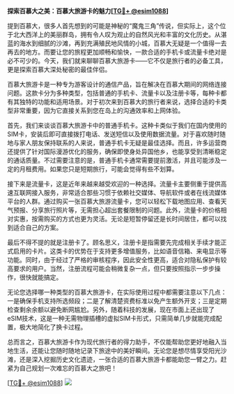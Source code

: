 **探索百慕大之美：百慕大旅游卡的魅力[[TG💪+ @esim1088](https://t.me/s/esim1088)]**

提到百慕大，很多人首先想到的可能是神秘的“魔鬼三角”传说，但实际上，这个位于北大西洋上的美丽群岛，拥有令人叹为观止的自然风光和丰富的文化历史。从湛蓝的海水到细腻的沙滩，再到充满殖民地风情的小城，百慕大无疑是一个值得一去再去的地方。而要让您的旅程更加顺畅和愉快，一款合适的手机卡或流量卡绝对是必不可少的。今天，我们就来聊聊百慕大旅游卡——它不仅是旅行者的必备工具，更是探索百慕大深处秘密的最佳伴侣。

百慕大旅游卡是一种专为游客设计的通信产品，旨在解决在百慕大期间的网络连接问题。这款卡分为多种类型，包括普通的手机卡、流量卡以及注册卡等，每种卡都有其独特的功能和适用场景。对于初次来到百慕大的旅行者来说，选择合适的卡类型非常重要，因为它直接关系到您在岛上的沟通效率和上网体验。

首先，我们来谈谈百慕大旅游卡中的普通手机卡。这种卡类似于我们在国内使用的SIM卡，安装后即可直接拨打电话、发送短信以及使用数据流量。对于喜欢随时随地与家人朋友保持联系的人来说，普通手机卡无疑是最佳选择。而且，许多运营商还提供了针对国际漫游优化的服务，确保即使身处异国他乡，也能享受到清晰稳定的通话质量。不过需要注意的是，普通手机卡通常需要提前激活，并且可能涉及一定的月租费用。如果您只是短期旅行，可能会觉得有些不划算。

接下来是流量卡，这是近年来越来越受欢迎的一种选择。流量卡主要侧重于提供高速互联网接入服务，非常适合那些习惯于依赖社交媒体、导航软件或者在线流媒体平台的人群。通过购买一张百慕大旅游流量卡，您可以轻松下载地图应用、查看天气预报、分享旅行照片等，无需担心超出套餐限制的问题。此外，流量卡的价格相对实惠，按需购买的方式也更为灵活。无论是短暂停留还是长时间居住，都可以找到适合自己的方案。

最后不得不提的就是注册卡了。顾名思义，注册卡是指需要先完成相关手续才能正式启用的卡片。这类卡的优势在于支持更多增值服务，比如语音信箱、来电显示等功能。同时，由于经过了严格的审核程序，因此安全性更高，适合对隐私保护有较高要求的用户。当然，注册流程可能会稍微复杂一点，但只要按照指示一步步操作，很快就能搞定。

无论您选择哪一种类型的百慕大旅游卡，在实际使用过程中都需要注意以下几点：一是确保手机支持所选频段；二是了解清楚资费标准以免产生额外开支；三是定期检查剩余余额以避免断网尴尬。另外，随着科技的发展，现在市面上还出现了eSIM技术，这是一种无需物理插槽的虚拟SIM卡形式，只需简单几步就能完成配置，极大地简化了换卡过程。

总而言之，百慕大旅游卡作为现代旅行者的得力助手，不仅能帮助您更好地融入当地生活，还能让您随时随地记录下旅途中的美好瞬间。无论您是想尽情享受阳光沙滩，还是深入挖掘历史文化遗迹，一张合适的百慕大旅游卡都能助您一臂之力。赶紧为自己规划一次难忘的百慕大之旅吧！

[[TG💪+ @esim1088](https://t.me/s/esim1088)] ![](https://i.postimg.cc/4NQfJmqS/Snipaste-2025-05-13-00-14-12.png)